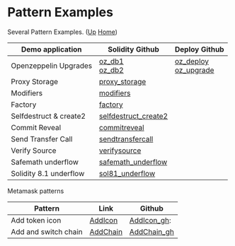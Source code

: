 # Pattern Examples

Several Pattern Examples. ([Up](..) [Home](..\..))

| Demo application      | Solidity Github        | Deploy Github
| ---------             | -----                  |-- 
| Openzeppelin Upgrades | [oz_db1]<br>[oz_db2]  |   [oz_deploy]<br>[oz_upgrade]
| Proxy Storage         | [proxy_storage]
| Modifiers             | [modifiers]
| Factory               | [factory]
| Selfdestruct & create2| [selfdestruct_create2]
| Commit Reveal         | [commitreveal]
| Send Transfer Call    | [sendtransfercall]
| Verify Source         | [verifysource]
| Safemath underflow    | [safemath_underflow]
| Solidity 8.1 underflow  | [sol81_underflow] 

[oz_db1]:               https://github.com/web3examples/ethereum/tree/master/pattern_examples/Upgrade/contracts/Debug1.sol
[oz_db2]:               https://github.com/web3examples/ethereum/tree/master/pattern_examples/Upgrade/contracts/Debug2.sol
[oz_deploy]:            https://github.com/web3examples/ethereum/tree/master/pattern_examples/Upgrade/migrations/2_deploy_contracts.js
[oz_upgrade]:           https://github.com/web3examples/ethereum/tree/master/pattern_examples/Upgrade/migrations/3_upgrade_contracts.js
[proxy_storage]:        https://github.com/web3examples/ethereum/tree/master/pattern_examples/proxy_storage.sol
[modifiers]:            https://github.com/web3examples/ethereum/tree/master/pattern_examples/modifiers.sol
[factory]:              https://github.com/web3examples/ethereum/blob/master/pattern_examples/factory.sol 
[selfdestruct_create2]: https://github.com/web3examples/ethereum/tree/master/pattern_examples/selfdestruct_create2.sol
[commitreveal]:         https://github.com/web3examples/ethereum/tree/master/pattern_examples/commitreveal.sol
[sendtransfercall]:     https://github.com/web3examples/ethereum/blob/master/pattern_examples/sendtransfercall.sol
[verifysource]:         https://github.com/web3examples/ethereum/tree/master/pattern_examples/verifysource.sol
[safemath_underflow]:   https://github.com/web3examples/ethereum/blob/master/pattern_examples/safemath_underflow.sol
[sol81_underflow]:      https://github.com/web3examples/ethereum/blob/master/pattern_examples/sol81_underflow.sol


Metamask patterns

| Pattern              | Link       | Github        
| ---------            | -----      | -- 
| Add token icon       | [AddIcon]  | [AddIcon_gh]: 
| Add and switch chain | [AddChain] | [AddChain_gh]

[AddIcon]:     https://web3examples.com/ethereum/pattern_examples/AddIcon.html
[AddChain]:    https://web3examples.com/ethereum/pattern_examples/AddChain.html

[AddIcon_gh]:  https://github.com/web3examples/ethereum/blob/master/pattern_examples/AddIcon.html
[AddChain_gh]: https://github.com/web3examples/ethereum/blob/master/pattern_examples/AddChain.html

